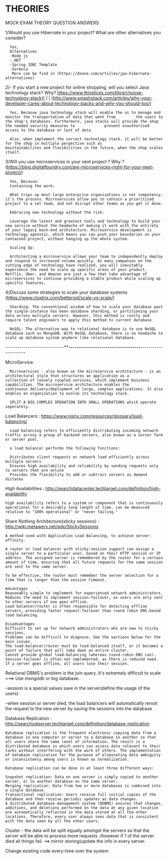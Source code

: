 # THEORIES

MOCK EXAM THEORY QUESTION ANSWERS 

1/Would you use Hibernate in your project? What are other alternatives you consider?
      
      Yes, 
      Alternatives
      -Node js 
      -.NET
      -Spring JDBC Template
      -Sormula
       More can be find in (https://dzone.com/articles/jpa-hibernate-alternatives)

2/- If you start a new project for online shopping, will you select Java technology stack? Why? https://www.thinslices.com/blog/choose-technology-stack() | | (http://www.smashstack.com/articles/why-your-developer-cares-about-technology-stacks-and-why-you-should-too/)

      Yes, Becasue java technology stack will enable the us to manage and monitor the transportation of data that went from         the users to the shop's databases. Furthermore, java stacks will provide the shop the needed security measures to             prevent unauthorised access to the database or lost of data. 
      
      Also, when implement the correct technology stack. it will be better for the shop in multiple perpective such as               maintainabilites and flexibilities in the future, when the shop scales itself.

3/Will you use microservices in your next project ? Why ? (https://blog.digitalfoundry.com/are-microservices-right-for-your-next-project/)

      Yes, Because:
      Containing the work:

      What trips up most large enterprise organizations is not competency, it’s the process. Microservices allow you to contain a prioritized project to a set team, and not disrupt other teams as you get it done.

      Embracing new technology without the risk:

      Leverage the latest and greatest tools and technology to build your new service without the headache of making it work with the entirety of your legacy back-end architecture. Microservice development is technology agnostic, which means you can push your boundaries on your contained project, without hanging up the whole system.

      Scaling Up:

      Architecting a microservice allows your team to independently deploy and respond to increased volume quickly. As many companies on the cutting edge of technology have realized, you will inevitably experience the need to scale up specific areas of your product. Netflix, Uber, and Amazon are just a few that take advantage of microservices to continue providing a stable product while scaling up specific features.

4/Discuss some strategies to scale your database systems (https://www.clustrix.com/bettersql/scale-vs-scale/)

      Sharding: The conventional wisdom of how to scale your database past the single-instance has been database sharding, or partitioning your data across multiple servers. However, this method is costly and require talent engineers to apply this method to current database

      NoSQL: The alternative way to relational database is to use NoSQL database such as MongoDB. With NoSQL database, there is no headache to scale up database system anymore like relational database.  


-----------------------------**************************-----------------------------------************************---------------------

MicroService: 

      Microservices - also known as the microservice architecture - is an architectural style that structures an application as a             collection of loosely coupled services, which implement business capabilities. The microservice architecture enables the                 continuous delivery/deployment of large, complex applications. It also enables an organization to evolve its technology stack.
      
      SPLIT A BIG COMPLEX OPERATION INTO SMALL OPERATIONS which operate seperately.

Load Balancers : https://www.nginx.com/resources/glossary/load-balancing/

      Load balancing refers to efficiently distributing incoming network traffic across a group of backend servers, also known as a server farm or server pool.

      a load balancer performs the following functions:

      Distributes client requests or network load efficiently across multiple servers
      Ensures high availability and reliability by sending requests only to servers that are online
      Provides the flexibility to add or subtract servers as demand dictates

High Availabilities : http://searchdatacenter.techtarget.com/definition/high-availability

    high availability refers to a system or component that is continuously operational for a desirably long length of time, can be measured relative to "100% operational" or "never failing." 



Share Nothing Architecture(sticky sessions) : http://wiki.metawerx.net/wiki/StickySessions

    A method used with Application Load Balancing, to achieve server-affinity.

    A router or load balancer with sticky-session support can assign a single server to a particular user, based on their HTTP session or IP address. The assigned server is remembered by the router for a certain amount of time, ensuring that all future requests for the same session are sent to the same server.

    To be effective, the router must remember the server selection for a time that is longer than the session timeout.

    Advantages
    Reasonably simple to implement for experienced network administrators.
    Reduces the need to implement session-failover, as users are only sent to other servers if one goes offline.
    Load balancer/router is often responsible for detecting offline servers, providing faster request-failover than round robin DNS-based load balancing.

    Disadvantages
    Difficult to set up for network administrators who are new to sticky sessions.
    Problems can be difficult to diagnose. See the sections below for the main issues.
    The load-balancer/router must be load-balanced itself, or it becomes a point of failure that will take down an entire cluster.
    Cannot provide global load-balancing (whereas round-robin DNS can).
    Session-failover is often not implemented, as there is reduced need. If a server goes offline, all users lose their session.

Relational DBMS's problem is the join query. It's extremely difficult to scale ===> Use mongodb or big database.

-session is a special values save in the server(define the usage of the users)

-when session or server died, the load balancers will automatically reroot the request to the new server by saving the sessions into the database

Database Replication : http://searchsqlserver.techtarget.com/definition/database-replication

    Database replication is the frequent electronic copying data from a database in one computer or server to a database in another so that all users share the same level of information. The result is a distributed database in which users can access data relevant to their tasks without interfering with the work of others. The implementation of database replication for the purpose of eliminating data ambiguity or inconsistency among users is known as normalization.

    Database replication can be done in at least three different ways:

    Snapshot replication: Data on one server is simply copied to another server, or to another database on the same server.
    Merging replication: Data from two or more databases is combined into a single database.
    Transactional replication: Users receive full initial copies of the database and then receive periodic updates as data changes.
    A distributed database management system (DDBMS) ensures that changes, additions, and deletions performed on the data at any given location are automatically reflected in the data stored at all the other locations. Therefore, every user always sees data that is consistent with the data seen by all the other users. 

Cluster - the data will be spilt equally amongst the servers so that the server will be able to process more requests ./however if 1 of the server died all things fail. ==> mirror storing(update the info in every server.

Change existing code every-time over the system
